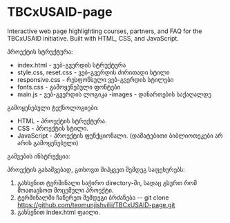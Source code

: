 # TBCxUSAID-page
Interactive web page highlighting courses, partners, and FAQ for the TBCxUSAID initiative. Built with HTML, CSS, and JavaScript.

პროექტის სტრუქტურა:

- index.html - ვებ-გვერდის სტრუქტურა
- style.css, reset.css - ვებ-გვერდის ძირითადი სტილი
- responsive.css - რესფონსული ვებ-გვერდის სტილები
- fonts.css - გამოყენებული ფონტები
- main.js - ვებ-გვერდის ლოგიკა
-images - დანართების საქაღალდე


გამოყენებული ტექნოლოგიები:

- HTML - პროექტის სტრუქტურა.
- CSS - პროექტის სტილი.
- JavaScript - პროექტის ფუნქციონალი.
(დამატებითი ბიბლიოთეკები არ არის გამოყენებული)


გაშვების ინსტრუქცია:

პროექტის გასაშვებად, გთხოვთ მიჰყვეთ შემდეგ საფეხურებს:

1. გახსენით ტერმინალი საჭირო directory-ში, სადაც გსურთ რომ მოათავსოთ მოცემული პროექტი.
2. ტერმინალში ჩაწერეთ შემდეგი ბრძანება -- git clone https://github.com/teomunjishvilii/TBCxUSAID-page.git
3. გახსენით index.html ფაილი.

